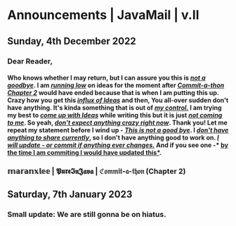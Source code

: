 # Announcements | JavaMail | v.II

## Sunday, 4th December 2022

### Dear Reader,

#### Who knows whether I may return, but I can assure you this is *<u>not a goodbye</u>*. I am *<u>running low</u>* on ideas for the moment after <u>*Commit-a-thon Chapter 2*</u> would have ended because that is when I am putting this up. Crazy how you get this <u>*influx of Ideas*</u> and then, You all-over sudden don't have anything. It's kinda something that is out of *<u>my control.</u>* I am trying my best to <u>*come up with Ideas*</u> while writing this but it is just <u>*not coming to me*</u>. So yeah, *<u>don't expect anything crazy right now</u>*. Thank you! Let me repeat my statement before I wind up - *<u>This is not a good bye</u>*. I *<u>don't have anything to share currently</u>*, so I don't have anything good to work on. *<u>I will update - or commit if anything ever changes.</u>* And if you see one -* <u>by the time I am commiting I would have updated this*</u>.

### 𝕞𝕒𝕣𝕒𝕟𝕩𝕝𝕖𝕖 | 𝕻𝖚𝖗𝖊𝕴𝖓𝕵𝖆𝖛𝖆 | ℭ𝔬𝔪𝔪𝔦𝔱-𝔞-𝔱𝔥𝔬𝔫 (Chapter 2)

## Saturday, 7th January 2023

### Small update: We are still gonna be on hiatus.
##
